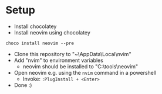 # Setup
- Install chocolatey
- Install neovim using chocolatey
```
choco install neovim --pre
```
- Clone this repository to "~\AppData\Local\nvim"
- Add "nvim" to environment variables
  - neovim should be installed to "C:\tools\neovim"
- Open neovim e.g. using the ``nvim`` command in a powershell
  - Invoke: ``:PlugInstall + <Enter>``
- Done :)